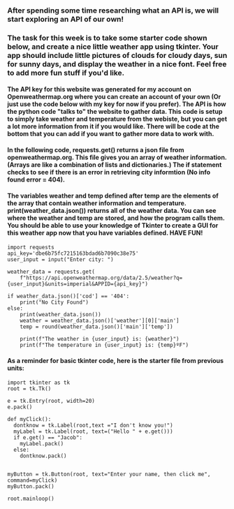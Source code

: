 ### After spending some time researching what an API is, we will start exploring an API of our own! 
### The task for this week is to take some starter code shown below, and create a nice little weather app using tkinter. Your app should include little pictures of clouds for cloudy days, sun for sunny days, and display the weather in a nice font. Feel free to add more fun stuff if you'd like. 

#### The API key for this website was generated for my account on Openweathermap.org where you can create an account of your own (Or just use the code below with my key for now if you prefer). The API is how the python code "talks to" the website to gather data. This code is setup to simply take weather and temperature from the webiste, but you can get a lot more information from it if you would like. There will be code at the bottom that you can add if you want to gather more data to work with. 

#### In the following code, requests.get() returns a json file from openweathermap.org. This file gives you an array of weather information. (Arrays are like a combination of lists and dictionaries.) The if statement checks to see if there is an error in retrieving city informtion (No info found error = 404). 

#### The variables weather and temp defined after temp are the elements of the array that contain weather information and temperature. print(weather_data.json()) returns all of the weather data. You can see where the weather and temp are stored, and how the program calls them. You should be able to use your knowledge of Tkinter to create a GUI for this weather app now that you have variables defined. HAVE FUN!

```
import requests
api_key='dbe6b75fc7215163bdad6b7090c38e75'
user_input = input("Enter city: ")

weather_data = requests.get(
    f"https://api.openweathermap.org/data/2.5/weather?q={user_input}&units=imperial&APPID={api_key}")

if weather_data.json()['cod'] == '404':
    print("No City Found")
else:
    print(weather_data.json())
    weather = weather_data.json()['weather'][0]['main']
    temp = round(weather_data.json()['main']['temp'])

    print(f"The weather in {user_input} is: {weather}")
    print(f"The temperature in {user_input} is: {temp}ºF")
```

#### As a reminder for basic tkinter code, here is the starter file from previous units: 
```
import tkinter as tk
root = tk.Tk()

e = tk.Entry(root, width=20)
e.pack()

def myClick():
  dontknow = tk.Label(root,text ="I don't know you!")
  myLabel = tk.Label(root, text=("Hello " + e.get()))
  if e.get() == "Jacob":
    myLabel.pack()
  else:
    dontknow.pack()


myButton = tk.Button(root, text="Enter your name, then click me", command=myClick)
myButton.pack()

root.mainloop()
```
